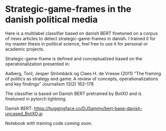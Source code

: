 # Strategic-game-frames in the danish political media
Here is a multilabel classifier based on danish BERT finetuned on a corpus of news articles to detect strategic-game-frames in danish. I trained it for my master thesis in political science, feel free to use it for personal or academic projects.


Strategic-game-frame is defined and conceptualized based on the operationalization presented in: 

Aalberg, Toril, Jesper Strömbäck og Claes H. de Vreese (2011) ”The framing of politics as strategy and game: A review of concepts, operationalizations and key findings” Journalism 13(2) 162–178


The classifier is based on Danish BERT pretrained by BotXO and is finetuned in pytorch lightning.

Danish BERT: https://huggingface.co/DJSammy/bert-base-danish-uncased_BotXO,ai



Notebook with training code coming soon.
